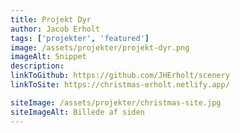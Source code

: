 ```yaml
---
title: Projekt Dyr
author: Jacob Erholt
tags: ['projekter', 'featured']
image: /assets/projekter/projekt-dyr.png
imageAlt: Snippet
description: 
linkToGithub: https://github.com/JHErholt/scenery
linkToSite: https://christmas-erholt.netlify.app/

siteImage: /assets/projekter/christmas-site.jpg
siteImageAlt: Billede af siden
---
```

<p></p>

<p></p>

<p></p>